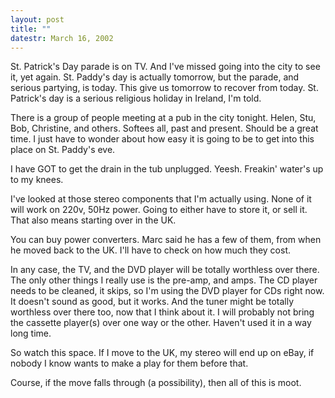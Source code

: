 ```yaml
---
layout: post
title: ""
datestr: March 16, 2002
---
```


St. Patrick's Day parade is on TV. And I've missed going into the city to see
it, yet again. St. Paddy's day is actually tomorrow, but the parade, and serious
partying, is today. This give us tomorrow to recover from today. St. Patrick's
day is a serious religious holiday in Ireland, I'm told.

There is a group of people meeting at a pub in the city tonight. Helen, Stu,
Bob, Christine, and others. Softees all, past and present. Should be a great
time. I just have to wonder about how easy it is going to be to get into this
place on St. Paddy's eve.

I have GOT to get the drain in the tub unplugged. Yeesh. Freakin' water's up
to my knees.

I've looked at those stereo components that I'm actually using. None of it
will work on 220v, 50Hz power. Going to either have to store it, or sell it.
That also means starting over in the UK.

You can buy power converters. Marc said he has a few of them, from when he
moved back to the UK. I'll have to check on how much they cost.

In any case, the TV, and the DVD player will be totally worthless over there.
The only other things I really use is the pre-amp, and amps. The CD player needs
to be cleaned, it skips, so I'm using the DVD player for CDs right now. It doesn't
sound as good, but it works. And the tuner might be totally worthless over there
too, now that I think about it. I will probably not bring the cassette player(s)
over one way or the other. Haven't used it in a way long time.

So watch this space. If I move to the UK, my stereo will end up on eBay, if
nobody I know wants to make a play for them before that.

Course, if the move falls through (a possibility), then all of this is moot.

